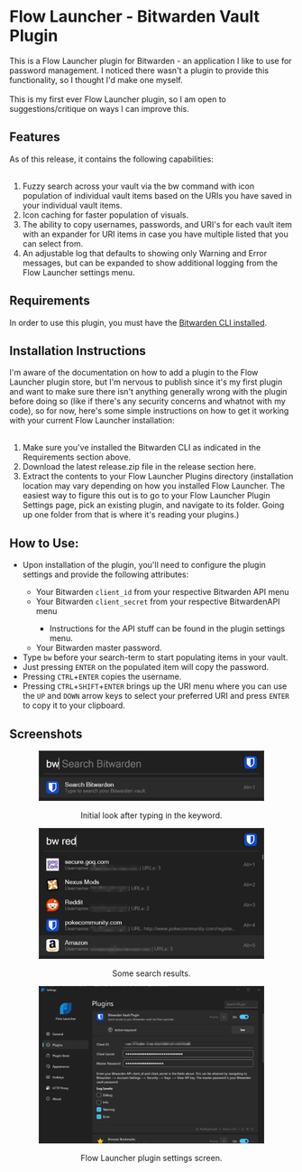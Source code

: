 <h1>Flow Launcher - Bitwarden Vault Plugin</h1>

This is a Flow Launcher plugin for Bitwarden - an application I like to use for password management. I noticed there wasn't a plugin to provide this functionality, so I thought I'd make one myself.<br><br>
This is my first ever Flow Launcher plugin, so I am open to suggestions/critique on ways I can improve this.

<h2>Features</h2>
As of this release, it contains the following capabilities:<br><br>

1) Fuzzy search across your vault via the bw command with icon population of individual vault items based on the URIs you have saved in your individual vault items.
2) Icon caching for faster population of visuals.
3) The ability to copy usernames, passwords, and URI's for each vault item with an expander for URI items in case you have multiple listed that you can select from.
4) An adjustable log that defaults to showing only Warning and Error messages, but can be expanded to show additional logging from the Flow Launcher settings menu.

<h2>Requirements</h2>
In order to use this plugin, you must have the <a href="https://bitwarden.com/help/cli/">Bitwarden CLI installed</a>.

<h2>Installation Instructions</h2>
I'm aware of the documentation on how to add a plugin to the Flow Launcher plugin store, but I'm nervous to publish since it's my first plugin and want to make sure there isn't anything generally wrong with the plugin before doing so (like if there's any security concerns and whatnot with my code), so for now, here's some simple instructions on how to get it working
with your current Flow Launcher installation:<br><br>

1) Make sure you've installed the Bitwarden CLI as indicated in the Requirements section above.
2) Download the latest release.zip file in the release section here.
3) Extract the contents to your Flow Launcher Plugins directory (installation location may vary depending on how you installed Flow Launcher. The easiest way to figure this out is to go to your Flow Launcher Plugin Settings page, pick an existing plugin, and navigate to its folder. Going up one folder from that is where it's reading your plugins.)

<h2>How to Use:</h2>
<ul>
  <li>Upon installation of the plugin, you'll need to configure the plugin settings and provide the following attributes:</li>
  <ul>
    <li>Your Bitwarden <code>client_id</code> from your respective Bitwarden API menu</li>
    <li>Your Bitwarden <code>client_secret</code> from your respective BitwardenAPI menu</li>
    <ul>
      <li>Instructions for the API stuff can be found in the plugin settings menu.</li>
    </ul>
    <li>Your Bitwarden master password.</li>
  </ul>
  <li>Type <code>bw</code> before your search-term to start populating items in your vault.
  <li>Just pressing <code>ENTER</code> on the populated item will copy the password.</li>
  <li>Pressing <code>CTRL</code>+<code>ENTER</code> copies the username.</li>
  <li>Pressing <code>CTRL</code>+<code>SHIFT</code>+<code>ENTER</code> brings up the URI menu where you can use the <code>UP</code> and <code>DOWN</code> arrow keys to select your preferred URI and press <code>ENTER</code> to copy it to your clipboard.</li>
</ul>

<h2>Screenshots</h2>
<div align="center">
    <img src="/screenshots/Flow.Launcher_YiU6ftN0Sc.png" width="400px"</img> 
    <p>Initial look after typing in the keyword.</p>
</div>
<div align="center">
    <img src="/screenshots/Flow.Launcher_I4Vy1Xpcrz.png" width="400px"</img> 
    <p>Some search results.</p>
</div>
<div align="center">
    <img src="/screenshots/Flow.Launcher_RtNvIxkhtk.png" width="400px"</img> 
    <p>Flow Launcher plugin settings screen.</p>
</div>
